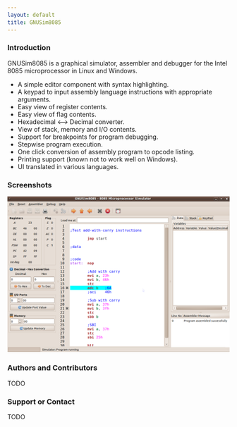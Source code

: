 ```yaml
---
layout: default
title: GNUSim8085
---
```

### Introduction

<p>GNUSim8085 is a graphical simulator, assembler and debugger for the Intel 8085 microprocessor in Linux and Windows.</p>

* A simple editor component with syntax highlighting.
* A keypad to input assembly language instructions with appropriate arguments.
* Easy view of register contents.
* Easy view of flag contents.
* Hexadecimal <--> Decimal converter.
* View of stack, memory and I/O contents.
* Support for breakpoints for program debugging.
* Stepwise program execution.
* One click conversion of assembly program to opcode listing.
* Printing support (known not to work well on Windows).
* UI translated in various languages.

<h3>
<a id="screenshots" class="anchor" href="#screenshots" aria-hidden="true"><span aria-hidden="true" class="octicon octicon-link"></span></a>Screenshots</h3>

<a href="/screenshots"><img src="/images/screenshots/breakpoints.png" alt="Breakpoints"></a>

<h3>
<a id="authors-and-contributors" class="anchor" href="#authors-and-contributors" aria-hidden="true"><span aria-hidden="true" class="octicon octicon-link"></span></a>Authors and Contributors</h3>

<p>TODO</p>

<h3>
<a id="support-or-contact" class="anchor" href="#support-or-contact" aria-hidden="true"><span aria-hidden="true" class="octicon octicon-link"></span></a>Support or Contact</h3>

<p>TODO</p>
